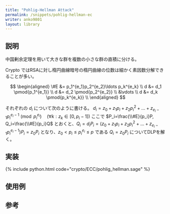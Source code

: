 ```yaml
---
title: "Pohlig-Hellman Attack"
permalink: /snippets/pohlig-hellman-ec
writer: anko9801
layout: library
---
```


## 説明

中国剰余定理を用いて大きな群を複数の小さな群の直積に分ける。

Crypto ではRSAに対し楕円曲線暗号の楕円曲線の位数は細かく素因数分解できることが多い。

$$
\begin{aligned}
\#E &= p_1^{e_1}p_2^{e_2}\ldots p_k^{e_k} \\
d &= d_1 \pmod{p_1^{e_1}} \\
d &= d_2 \pmod{p_2^{e_2}} \\
&\vdots \\
d &= d_k \pmod{p_k^{e_k}} \\
\end{aligned}
$$

それぞれの $d_i$ について次のように書ける。
$d_i=z_0+z_1p_i+z_2p_i^2+\ldots+z_{e_i−1}p_i^{e_i−1} \pmod{p_i^{e_i}} \quad (∀k:z_k \in [0,p_i−1])$
ここで $P_i=\frac{\\#E}{p_i}P, Q_i=\frac{\\#E}{p_i}Q$ とおくと、$Q_i = d_iP_i = (z_0+z_1p_i+z_2p_i^2+\ldots+z_{e_i−1}p_i^{e_i−1})P_i = z_0P_i$
となり、$z_0 < p_i \leq p_i^{e_i} \leq p$ である $Q_i = z_0P_i$ についてDLPを解く。

## 実装

{% include python.html code="crypto/ECC/pohlig_hellman.sage" %}

## 使用例

## 参考
